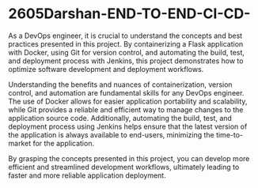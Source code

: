 # 2605Darshan-END-TO-END-CI-CD-



As a DevOps engineer, it is crucial to understand the concepts and best practices presented in this project. By containerizing a Flask application with Docker, using Git for version control, and automating the build, test, and deployment process with Jenkins, this project demonstrates how to optimize software development and deployment workflows.

Understanding the benefits and nuances of containerization, version control, and automation are fundamental skills for any DevOps engineer. The use of Docker allows for easier application portability and scalability, while Git provides a reliable and efficient way to manage changes to the application source code. Additionally, automating the build, test, and deployment process using Jenkins helps ensure that the latest version of the application is always available to end-users, minimizing the time-to-market for the application.

By grasping the concepts presented in this project, you can develop more efficient and streamlined development workflows, ultimately leading to faster and more reliable application deployment.
